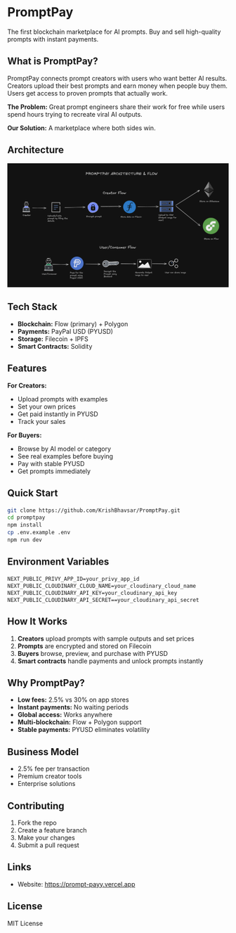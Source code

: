# PromptPay

The first blockchain marketplace for AI prompts. Buy and sell high-quality prompts with instant payments.

## What is PromptPay?

PromptPay connects prompt creators with users who want better AI results. Creators upload their best prompts and earn money when people buy them. Users get access to proven prompts that actually work.

**The Problem:** Great prompt engineers share their work for free while users spend hours trying to recreate viral AI outputs.

**Our Solution:** A marketplace where both sides win.

## Architecture

![PromptPay Architecture](public/arch.png)

## Tech Stack

- **Blockchain:** Flow (primary) + Polygon
- **Payments:** PayPal USD (PYUSD)
- **Storage:** Filecoin + IPFS
- **Smart Contracts:** Solidity

## Features

**For Creators:**
- Upload prompts with examples
- Set your own prices
- Get paid instantly in PYUSD
- Track your sales

**For Buyers:**
- Browse by AI model or category
- See real examples before buying
- Pay with stable PYUSD
- Get prompts immediately

## Quick Start

```bash
git clone https://github.com/KrishBhavsar/PromptPay.git
cd promptpay
npm install
cp .env.example .env
npm run dev
```

## Environment Variables

```
NEXT_PUBLIC_PRIVY_APP_ID=your_privy_app_id
NEXT_PUBLIC_CLOUDINARY_CLOUD_NAME=your_cloudinary_cloud_name
NEXT_PUBLIC_CLOUDINARY_API_KEY=your_cloudinary_api_key
NEXT_PUBLIC_CLOUDINARY_API_SECRET==your_cloudinary_api_secret
```

## How It Works

1. **Creators** upload prompts with sample outputs and set prices
2. **Prompts** are encrypted and stored on Filecoin
3. **Buyers** browse, preview, and purchase with PYUSD
4. **Smart contracts** handle payments and unlock prompts instantly

## Why PromptPay?

- **Low fees:** 2.5% vs 30% on app stores
- **Instant payments:** No waiting periods
- **Global access:** Works anywhere
- **Multi-blockchain:** Flow + Polygon support
- **Stable payments:** PYUSD eliminates volatility

## Business Model

- 2.5% fee per transaction
- Premium creator tools
- Enterprise solutions

## Contributing

1. Fork the repo
2. Create a feature branch
3. Make your changes
4. Submit a pull request

## Links

- Website: https://prompt-payy.vercel.app

## License

MIT License